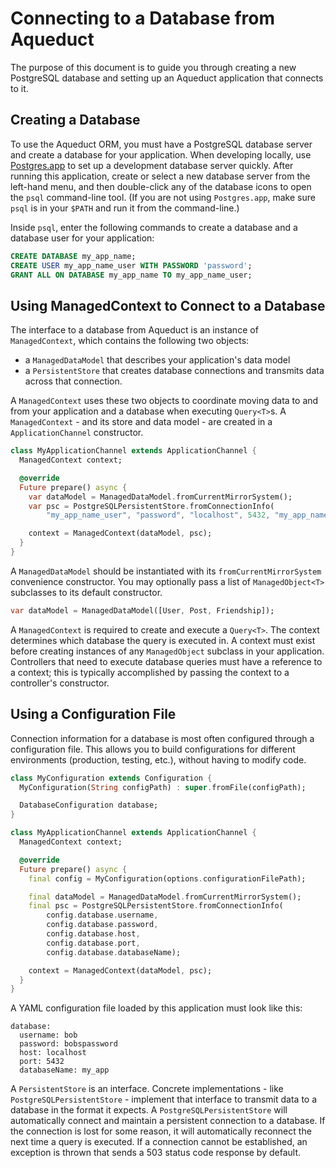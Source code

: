 # Connecting to a Database from Aqueduct

The purpose of this document is to guide you through creating a new PostgreSQL database and setting up an Aqueduct application that connects to it.

## Creating a Database

To use the Aqueduct ORM, you must have a PostgreSQL database server and create a database for your application. When developing locally, use [Postgres.app](https://postgresapp.com) to set up a development database server quickly. After running this application, create or select a new database server from the left-hand menu, and then double-click any of the database icons to open the `psql` command-line tool. (If you are not using `Postgres.app`, make sure `psql` is in your `$PATH` and run it from the command-line.)

Inside `psql`, enter the following commands to create a database and a database user for your application:

```sql
CREATE DATABASE my_app_name;
CREATE USER my_app_name_user WITH PASSWORD 'password';
GRANT ALL ON DATABASE my_app_name TO my_app_name_user;
```

## Using ManagedContext to Connect to a Database

The interface to a database from Aqueduct is an instance of `ManagedContext`, which contains the following two objects:

- a `ManagedDataModel` that describes your application's data model
- a `PersistentStore` that creates database connections and transmits data across that connection.

A `ManagedContext` uses these two objects to coordinate moving data to and from your application and a database when executing `Query<T>`s. A `ManagedContext` - and its store and data model - are created in a `ApplicationChannel` constructor.

```dart
class MyApplicationChannel extends ApplicationChannel {
  ManagedContext context;

  @override
  Future prepare() async {
    var dataModel = ManagedDataModel.fromCurrentMirrorSystem();
    var psc = PostgreSQLPersistentStore.fromConnectionInfo(
        "my_app_name_user", "password", "localhost", 5432, "my_app_name");

    context = ManagedContext(dataModel, psc);
  }
}
```

A `ManagedDataModel` should be instantiated with its `fromCurrentMirrorSystem` convenience constructor. You may optionally pass a list of `ManagedObject<T>` subclasses to its default constructor.

```dart
var dataModel = ManagedDataModel([User, Post, Friendship]);
```

A `ManagedContext` is required to create and execute a `Query<T>`. The context determines which database the query is executed in. A context must exist before creating instances of any `ManagedObject` subclass in your application. Controllers that need to execute database queries must have a reference to a context; this is typically accomplished by passing the context to a controller's constructor.

## Using a Configuration File

Connection information for a database is most often configured through a configuration file. This allows you to build configurations for different environments (production, testing, etc.), without having to modify code.

```dart
class MyConfiguration extends Configuration {
  MyConfiguration(String configPath) : super.fromFile(configPath);

  DatabaseConfiguration database;
}

class MyApplicationChannel extends ApplicationChannel {
  ManagedContext context;

  @override
  Future prepare() async {
    final config = MyConfiguration(options.configurationFilePath);

    final dataModel = ManagedDataModel.fromCurrentMirrorSystem();
    final psc = PostgreSQLPersistentStore.fromConnectionInfo(
        config.database.username,
        config.database.password,
        config.database.host,
        config.database.port,
        config.database.databaseName);        

    context = ManagedContext(dataModel, psc);
  }
}
```

A YAML configuration file loaded by this application must look like this:

```
database:
  username: bob
  password: bobspassword
  host: localhost
  port: 5432
  databaseName: my_app
```

A `PersistentStore` is an interface. Concrete implementations - like `PostgreSQLPersistentStore` - implement that interface to transmit data to a database in the format it expects. A `PostgreSQLPersistentStore` will automatically connect and maintain a persistent connection to a database. If the connection is lost for some reason, it will automatically reconnect the next time a query is executed. If a connection cannot be established, an exception is thrown that sends a 503 status code response by default.
